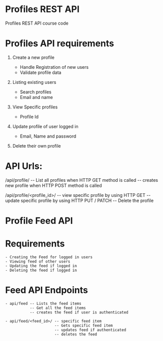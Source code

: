 # Profiles REST API

Profiles REST API course code


# Profiles API requirements

1) Create a new profile 
	- Handle Registration of new users
	- Validate profile data

2) Listing existing users 
	- Search profiles
	- Email and name

3) View Specific profiles
	- Profile Id

4) Update profile of user logged in
	- Email, Name and password

5) Delete their own profile


# API Urls:

/api/profile/ -- List all profiles when HTTP GET method is called
			  -- creates new profile when HTTP POST method is called

/api/profile/<profile_id>/  -- view specific profile by using HTTP GET
							-- update specific profile by using HTTP PUT / PATCH
							-- Delete the profile


# Profile Feed API

# Requirements
	- Creating the Feed for logged in users
	- Viewing feed of other users
	- Updating the feed if logged in
	- Deleting the feed if logged in

# Feed API Endpoints

	- api/feed -- Lists the feed items
			   -- Get all the feed items
			   -- creates the feed if user is authenticated

	- api/feed/<feed_id>/ -- specific feed item
						  -- Gets specific feed item
						  -- updates feed if authenticated
						  -- deletes the feed